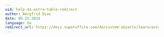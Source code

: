 ```yaml
---
uid: help-da-extra-table-redirect
author: Bergfrid Dias
date: 09.25.2024
language: da
redirect_url: https://docs.superoffice.com/da/custom-objects/learn/extra-table.html
---
```


